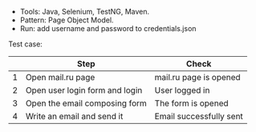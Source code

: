 - Tools: Java, Selenium, TestNG, Maven.
- Pattern: Page Object Model.
- Run: add username and password to credentials.json

Test case:

|     | Step                           | Check                    |
|-----|--------------------------------|--------------------------|
| 1   | Open mail.ru page              | mail.ru page is opened   |
| 2   | Open user login form and login | User logged in           |
| 3   | Open the email composing form  | The form is opened       |
| 4   | Write an email and send it     | Email successfully sent  |
